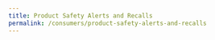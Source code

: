 ```yaml
---
title: Product Safety Alerts and Recalls
permalink: /consumers/product-safety-alerts-and-recalls
---
```


